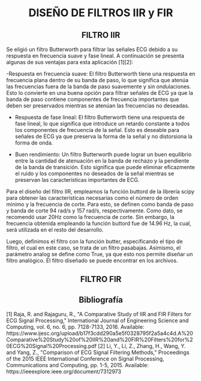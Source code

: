 <h1 align="center">DISEÑO DE FILTROS IIR y FIR</h1>

<h2 align="center">FILTRO IIR</h2>
Se eligió un filtro Butterworth para filtrar las señales ECG debido a su respuesta en frecuencia suave y fase lineal. A continuación se presenta algunas de sus ventajas para esta aplicación [1][2]:

-Respuesta en frecuencia suave: El filtro Butterworth tiene una respuesta en frecuencia plana dentro de su banda de paso, lo que significa que atenúa las frecuencias fuera de la banda de paso suavemente y sin ondulaciones. Esto lo convierte en una buena opción para filtrar señales de ECG ya que la banda de paso contiene componentes de frecuencia importantes que deben ser preservados mientras se atenúan las frecuencias no deseadas.

- Respuesta de fase lineal: El filtro Butterworth tiene una respuesta de fase lineal, lo que significa que introduce un retardo constante a todos los componentes de frecuencia de la señal. Esto es deseable para señales de ECG ya que preserva la forma de la señal y no distorsiona la forma de onda.

- Buen rendimiento: Un filtro Butterworth puede lograr un buen equilibrio entre la cantidad de atenuación en la banda de rechazo y la pendiente de la banda de transición. Esto significa que puede eliminar eficazmente el ruido y los componentes no deseados de la señal mientras se preservan las características importantes de ECG.


Para el diseño del filtro IIR, empleamos la función buttord de la librería scipy para obtener las características necesarias como el número de orden mínimo y la frecuencia de corte. Para esto, se definen como banda de paso y banda de corte 94 rad/s y 157 rad/s, respectivamente. Como dato, se recomendó usar 20Hz como la frecuencia de corte. Sin embargo, la frecuencia obtenida empleando la función buttord fue de 14.96 Hz, la cual, será utilizada en el resto del desarrollo.

Luego, definimos el filtro con la función butter, especificando el tipo de filtro, el cual en este caso, se trata de un filtro pasabajas. Asimismo, el parámetro analog se define como True, ya que esto nos permite diseñar un filtro analógico. El filtro diseñado se puede encontrar en los archivos.

<h2 align="center">FILTRO FIR</h2>


<h2 align="center">Bibliografía</h2>
[1] Raja, R. and Rajaguru, R., "A Comparative Study of IIR and FIR Filters for ECG Signal Processing," International Journal of Engineering Science and Computing, vol. 6, no. 6, pp. 7128-7133, 2016. Available: https://www.ijesc.org/upload/b17f3cdd290a5e5f0328795f2a5a4c4d.A%20Comparative%20Study%20of%20IIR%20and%20FIR%20Filters%20for%20ECG%20Signal%20Processing.pdf 
[2] Li, Y., Li, Z., Zhang, H., Wang, Y. and Yang, Z., "Comparison of ECG Signal Filtering Methods," Proceedings of the 2015 IEEE International Conference on Signal Processing, Communications and Computing, pp. 1-5, 2015. Available: https://ieeexplore.ieee.org/document/7312973 
